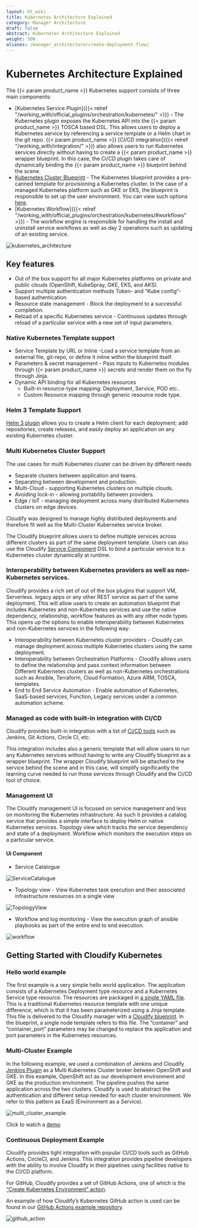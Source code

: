 ```yaml
---
layout: bt_wiki
title: Kubernetes Architecture Explained
category: Manager Architecture
draft: false
abstract: Kubernetes Architecture Explained
weight: 500
aliases: /manager_architecture/create-deployment-flow/
---
```


# Kubernetes Architecture Explained

The {{< param product_name >}} Kubernetes support consists of three main components:

* [Kubernetes Service Plugin]({{< relref "/working_with/official_plugins/orchestration/kubernetes/" >}}) - The Kubernetes plugin exposes the Kubernetes API into the {{< param product_name >}} TOSCA based DSL. This allows users to deploy a Kubernetes service by referencing a service template or a Helm chart in the git repo. {{< param product_name >}}  [CI/CD integration]({{< relref "/working_with/integration/" >}}) also allows users to run Kubernetes services directly without having to create a {{< param product_name >}} wrapper blueprint. In this case, the Ci/CD plugin takes care of dynamically binding the {{< param product_name >}} blueprint behind the scene.
* [Kubernetes Cluster Blueprint](https://github.com/cloudify-community/blueprint-examples/tree/master/kubernetes) - The Kubernetes blueprint provides a pre-canned template for provisioning a Kubernetes cluster. In the case of a managed Kubernetes platform such as GKE or EKS, the blueprint is responsible to set up the user environment. You can view such options [here](https://github.com/cloudify-community/blueprint-examples/tree/master/kubernetes/).
* [Kubernetes Workflow]({{< relref "/working_with/official_plugins/orchestration/kubernetes/#workflows" >}}) - The workflow engine is responsible for handling the install and uninstall service workflows as well as day 2 operations such as updating of an existing service.

![kubernetes_architecture]( /images/kubernetes_architecture/kubernetes_architecture.png )

## Key features

- Out of the box support for all major Kubernetes platforms on private and public clouds (OpenShift, KubeSpray, GKE, EKS, and AKS).
- Support multiple authentication methods Token- and “Kube config”- based authentication.
- Resource state management - Block the deployment to a successful completion.
- Reload of a specific Kubernetes service - Continuous updates through reload of a particular service with a new set of input parameters.

### Native Kubernetes Template support

* Service Template by URL or Inline -Load a service template from an external file, git-repo, or define it inline within the blueprint itself.
* Parameters & secret management - Pass inputs to Kubernetes modules through {{< param product_name >}} secrets and render them on the fly through Jinja.
* Dynamic API binding for all Kubernetes resources
  * Built-in resource-type mapping: Deployment, Service, POD etc..
  * Custom Resource mapping through generic resource node type.
  
### Helm 3 Template Support
[Helm 3 plugin](https://docs.cloudify.co/latest/working_with/official_plugins/orchestration/helm/) allows you to create a Helm client for each deployment; add repositories, create releases, and easily deploy an application on any existing Kubernetes cluster.

### Multi Kubernetes Cluster Support
The use cases for multi Kubernetes cluster can be driven by different needs 

* Separate clusters between application and teams.
* Separating between development and production.
* Multi-Cloud - supporting Kubernetes clusters on multiple clouds.
* Avoiding lock-in - allowing portability between providers.
* Edge / IoT - managing deployment across many distributed Kubernetes clusters on edge devices.

Cloudify was designed to manage highly distributed deployments and therefore fit well as the Multi-Cluster Kubernetes service broker.

The Cloudify blueprint allows users to define multiple services across different clusters as part of the same deployment template. Users can also use the Cloudify [Service Component](https://docs.cloudify.co/latest/working_with/service_composition/) DSL to bind a particular service to a Kubernetes cluster dynamically at runtime.

### Interoperability between Kubernetes providers as well as non-Kubernetes services.

Cloudify provides a rich set of out of the box plugins that support VM, Serverless. legacy apps or any other REST service as part of the same deployment. This will allow users to create an automation blueprint that includes Kubernetes and non-Kubernetes services and use the native dependency, relationship, workflow features as with any other node types. This opens up the options to enable interoperability between Kubernetes and non-Kubernetes services in the following way:
* Interoperability between Kubernetes cluster providers - Cloudify can manage deployment across multiple Kubernetes clusters using the same deployment.
* Interoperability between Orchestration Platforms - Cloudify allows users to define the relationship and pass context information between Different Kubernetes clusters as well as non-Kubernetes orchestrations such as Ansible, Terraform, Cloud Formation, Azure ARM, TOSCA, templates.
* End to End Service Automation  - Enable automation of Kubernetes, SaaS-based services, Function, Legacy services under a common automation scheme.

### Managed as code with built-in integration with CI/CD
Cloudify provides built-in integration with a list of [Ci/CD tools](https://docs.cloudify.co/latest/working_with/integration/) such as Jenkins, Git Actions, Circle CI, etc.

This integration includes also a generic template that will allow users to run any Kubernetes services without having to write any Cloudify blueprint as a wrapper blueprint. The wrapper Cloudify blueprint will be attached to the service behind the scene and in this case, will simplify significantly the learning curve needed to run those services through Cloudify and the Ci/CD tool of choice.

### Management UI
The Cloudify management UI is focused on service management and less on monitoring the Kubernetes infrastructure. As such it provides a catalog service that provides a simple interface to deploy Helm or native Kubernetes services. Topology view which tracks the service dependency and state of a deployment. Workflow which monitors the execution steps on a particular service. 

#### Ui Component

* Service Catalogue

![ServiceCatalogue]( /images/kubernetes_architecture/service_catalogue.png )

* Topology view - View Kubernetes task execution and their associated infrastructure resources on a single view

![TopologyView]( /images/kubernetes_architecture/topology_view.png )

* Workflow and log monitoring - View the execution graph of ansible playbooks as part of the entire end to end execution.

![workflow]( /images/kubernetes_architecture/workflow.png ) 

## Getting Started with Cloudify Kubernetes

### Hello world example
The first example is a very simple hello world application. The application consists of a Kubernetes Deployment type resource and a Kubernetes Service type resource. The resources are packaged in [a single YAML file](https://github.com/cloudify-community/blueprint-examples/blob/master/kubernetes/plugin-examples/hello-world/resources.yaml). This is a traditional Kubernetes resource template with one unique difference, which is that it has been parameterized using a Jinja template. This file is delivered to the Cloudify manager with a [Cloudify blueprint](https://github.com/cloudify-community/blueprint-examples/blob/master/kubernetes/plugin-examples/hello-world/blueprint.yaml). In the blueprint, a single node template refers to this file. The “container” and “container_port” parameters may be changed to replace the application and port parameters in the Kubernetes resources.

### Multi-Cluster Example

In the following example, we used a combination of  Jenkins and Cloudify [Jenkins Plugin](https://docs.cloudify.co/latest/working_with/integration/jenkins-plugin/) as a Multi Kubernetes Cluster broker between OpenShift and GKE. In this example, OpenShift act as our development environment and GKE as the production environment. The pipeline pushes the same application across the two clusters. Cloudify is used to abstract the authentication and different setup needed for each cluster environment. We refer to this pattern as EaaS (Environment as a Service).

![multi_cluster_example]( /images/kubernetes_architecture/multi_cluster_example.png )

Click to watch a [demo](https://vimeo.com/483013205)

### Continuous Deployment Example
Cloudify provides tight integration with popular CI/CD tools such as GitHub Actions, CircleCI, and Jenkins. This integration provides pipeline developers with the ability to involve Cloudify in their pipelines using facilities native to the CI/CD platform.

For GitHub, Cloudify provides a set of GitHub Actions, one of which is the [“Create Kubernetes Environment” action](https://github.com/marketplace/actions/create-kubernetes-environment).

An example of how Cloudify’s Kubernetes GitHub action is used can be found in our [GitHub Actions example repository](https://github.com/cloudify-community/github-actions-example/).

![github_action]( /images/kubernetes_architecture/github_action.png )
